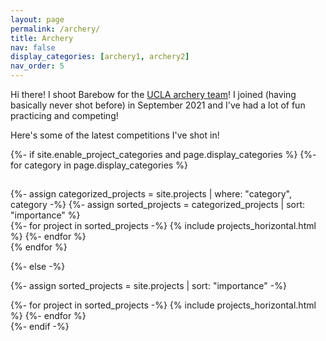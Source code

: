 ```yaml
---
layout: page
permalink: /archery/
title: Archery
nav: false
display_categories: [archery1, archery2]
nav_order: 5
---
```


Hi there! I shoot Barebow for the <a href="https://dev.uclaclubarchery.com/">UCLA archery team</a>! I joined (having basically never shot before) in September 2021 and I've had a lot of fun practicing and competing! 

Here's some of the latest competitions I've shot in!

<!-- pages/projects.md -->
<div class="projects">
{%- if site.enable_project_categories and page.display_categories %}
  <!-- Display categorized projects -->
  {%- for category in page.display_categories %}
  <h2 class="category"></h2>
  {%- assign categorized_projects = site.projects | where: "category", category -%}
  {%- assign sorted_projects = categorized_projects | sort: "importance" %}
  <!-- Generate cards for each project -->
  <div class="container">
    <div class="row row-cols-0">
    {%- for project in sorted_projects -%}
      {% include projects_horizontal.html %}
    {%- endfor %}
    </div>
  </div>
  {% endfor %}

{%- else -%}
<!-- Display projects without categories -->
  {%- assign sorted_projects = site.projects | sort: "importance" -%}
  <!-- Generate cards for each project -->
  <div class="container">
    <div class="row row-cols-0">
    {%- for project in sorted_projects -%}
      {% include projects_horizontal.html %}
    {%- endfor %}
    </div>
  </div>
{%- endif -%}
</div>
